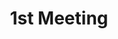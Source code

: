 ---
title: "1st Meeting"
linkTitle: "2021"
weight: 10
type: docs
description: >
 2021, OpenChain KWG Planning Group
---